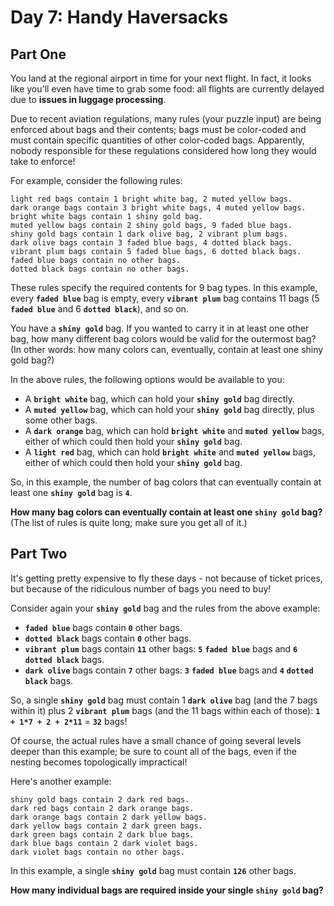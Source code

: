 # Day 7: Handy Haversacks

## Part One
You land at the regional airport in time for your next flight. In fact, it looks like you'll even have time to grab some food: all flights are currently delayed due to **issues in luggage processing**.

Due to recent aviation regulations, many rules (your puzzle input) are being enforced about bags and their contents; bags must be color-coded and must contain specific quantities of other color-coded bags. Apparently, nobody responsible for these regulations considered how long they would take to enforce!

For example, consider the following rules:
```
light red bags contain 1 bright white bag, 2 muted yellow bags.
dark orange bags contain 3 bright white bags, 4 muted yellow bags.
bright white bags contain 1 shiny gold bag.
muted yellow bags contain 2 shiny gold bags, 9 faded blue bags.
shiny gold bags contain 1 dark olive bag, 2 vibrant plum bags.
dark olive bags contain 3 faded blue bags, 4 dotted black bags.
vibrant plum bags contain 5 faded blue bags, 6 dotted black bags.
faded blue bags contain no other bags.
dotted black bags contain no other bags.
```

These rules specify the required contents for 9 bag types. In this example, every **`faded blue`** bag is empty, every **`vibrant plum`** bag contains 11 bags (5 **`faded blue`** and 6 **`dotted black`**), and so on.

You have a **`shiny gold`** bag. If you wanted to carry it in at least one other bag, how many different bag colors would be valid for the outermost bag? (In other words: how many colors can, eventually, contain at least one shiny gold bag?)

In the above rules, the following options would be available to you:

- A **`bright white`** bag, which can hold your **`shiny gold`** bag directly.
- A **`muted yellow`** bag, which can hold your **`shiny gold`** bag directly, plus some other bags.
- A **`dark orange`** bag, which can hold **`bright white`** and **`muted yellow`** bags, either of which could then hold your **`shiny gold`** bag.
- A **`light red`** bag, which can hold **`bright white`** and **`muted yellow`** bags, either of which could then hold your **`shiny gold`** bag.

So, in this example, the number of bag colors that can eventually contain at least one **`shiny gold`** bag is **`4`**.

**How many bag colors can eventually contain at least one `shiny gold` bag?** (The list of rules is quite long; make sure you get all of it.)

## Part Two

It's getting pretty expensive to fly these days - not because of ticket prices, but because of the ridiculous number of bags you need to buy!

Consider again your **`shiny gold`** bag and the rules from the above example:

- **`faded blue`** bags contain **`0`** other bags.
- **`dotted black`** bags contain **`0`** other bags.
- **`vibrant plum`** bags contain **`11`** other bags: **`5`** **`faded blue`** bags and **`6`** **`dotted black`** bags.
- **`dark olive`** bags contain **`7`** other bags: **`3`** **`faded blue`** bags and **`4`** **`dotted black`** bags.

So, a single **`shiny gold`** bag must contain 1 **`dark olive`** bag (and the 7 bags within it) plus 2 **`vibrant plum`** bags (and the 11 bags within each of those): **`1 + 1*7 + 2 + 2*11`** = **`32`** bags!

Of course, the actual rules have a small chance of going several levels deeper than this example; be sure to count all of the bags, even if the nesting becomes topologically impractical!

Here's another example:
```
shiny gold bags contain 2 dark red bags.
dark red bags contain 2 dark orange bags.
dark orange bags contain 2 dark yellow bags.
dark yellow bags contain 2 dark green bags.
dark green bags contain 2 dark blue bags.
dark blue bags contain 2 dark violet bags.
dark violet bags contain no other bags.
```

In this example, a single **`shiny gold`** bag must contain **`126`** other bags.

**How many individual bags are required inside your single `shiny gold` bag?**
